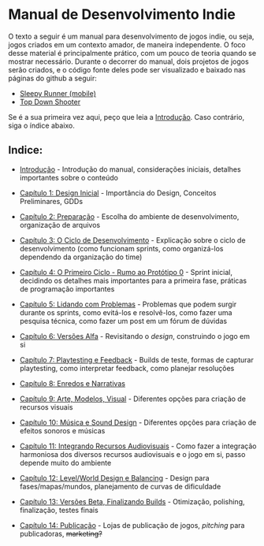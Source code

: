 
# Manual de Desenvolvimento Indie

O texto a seguir é um manual para desenvolvimento de jogos indie, ou seja, jogos criados em um contexto amador, de maneira independente. O foco desse material é principalmente prático, com um pouco de teoria quando se mostrar necessário. Durante o decorrer do manual, dois projetos de jogos serão criados, e o código fonte deles pode ser visualizado e baixado nas páginas do github a seguir: 

- [Sleepy Runner (mobile)](https://github.com/D-Waack/sleepy-runner-godot4)
- [Top Down Shooter](https://github.com/D-Waack/vortex-tautology-demo)

Se é a sua primeira vez aqui, peço que leia a [Introdução](Capitulos/introducao.md). Caso contrário, siga o índice abaixo.

## Indice:
* [Introdução](Capitulos/introducao.md) - Introdução do manual, considerações iniciais, detalhes importantes sobre o conteúdo 

* [Capítulo 1: Design Inicial](Capitulos/capitulo1.md) - Importância do Design, Conceitos Preliminares, GDDs

* [Capítulo 2: Preparação](Capitulos/capitulo2.md) - Escolha do ambiente de desenvolvimento, organização de arquivos

* [Capítulo 3: O Ciclo de Desenvolvimento](Capitulos/capitulo3.md) - Explicação sobre o ciclo de desenvolvimento (como funcionam sprints, como organizá-los dependendo da organização do time)

* [Capítulo 4: O Primeiro Ciclo - Rumo ao Protótipo 0](Capitulos/capitulo4.md) - Sprint inicial, decidindo os detalhes mais importantes para a primeira fase, práticas de programação importantes

* [Capítulo 5: Lidando com Problemas](Capitulos/capitulo5.md) - Problemas que podem surgir durante os sprints, como evitá-los e resolvê-los, como fazer uma pesquisa técnica, como fazer um post em um fórum de dúvidas

* [Capítulo 6: Versões Alfa](Capitulos/capitulo6.md) - Revisitando o _design_, construindo o jogo em si

* [Capítulo 7: Playtesting e Feedback](Capitulos/capitulo7.md) - Builds de teste, formas de capturar playtesting, como interpretar feedback, como planejar resoluções

* [Capítulo 8: Enredos e Narrativas](Capitulos/capitulo8.md)

* [Capítulo 9: Arte, Modelos, Visual](Capitulos/capitulo9.md) - Diferentes opções para criação de recursos visuais

* [Capítulo 10: Música e Sound Design](Capitulos/capitulo10.md) - Diferentes opções para criação de efeitos sonoros e músicas

* [Capítulo 11: Integrando Recursos Audiovisuais](Capitulos/capitulo11.md) - Como fazer a integração harmoniosa dos diversos recursos audiovisuais e o jogo em si, passo depende muito do ambiente

* [Capítulo 12: Level/World Design e Balancing](Capitulos/capitulo12.md) - Design para fases/mapas/mundos, planejamento de curvas de dificuldade

* [Capítulo 13: Versões Beta, Finalizando Builds](Capitulos/capitulo13.md) - Otimização, polishing, finalização, testes finais

* [Capítulo 14: Publicação](Capitulos/capitulo14.md) - Lojas de publicação de jogos, *pitching* para publicadoras, ~~marketing?~~
